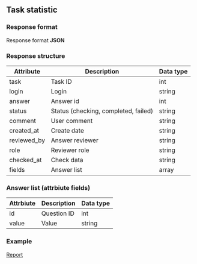 ## Task statistic
### Response format
Response format **JSON**

### Response structure
| Attribute   | Description                          | Data type |
|-------------|--------------------------------------|-----------|
| task        | Task ID                              | int       |
| login       | Login                                | string    |
| answer      | Answer id                            | int       |
| status      | Status (checking, completed, failed) | string    |
| comment     | User comment                         | string    |
| created_at  | Create date                          | string    |
| reviewed_by | Answer reviewer                      | string    |
| role        | Reviewer role                        | string    |
| checked_at  | Check data                         | string    |
| fields      | Answer list                          | array     |

### Answer list (attrbiute fields)
| Attrbiute | Description | Data type |
|-----------|-------------|-----------|
| id        | Question ID | int       |
| value     | Value       | string    | null |

### Example
[Report](https://github.com/cleverlms/integration-docs/blob/main/examples/v2/tasks/tasks-statistic.json)